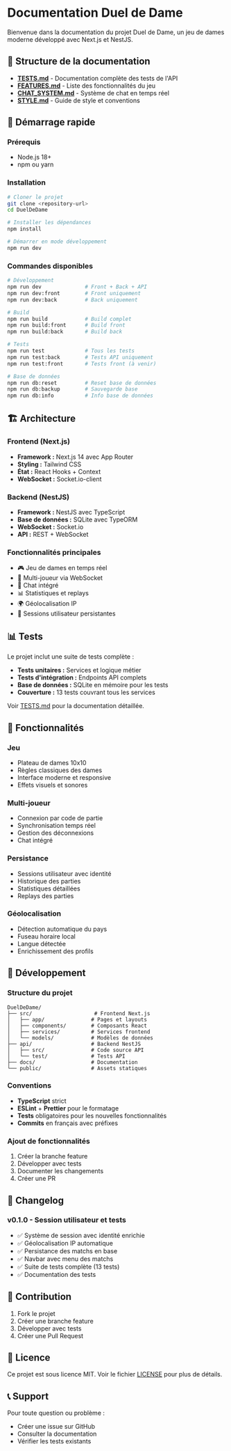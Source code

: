 # Documentation Duel de Dame

Bienvenue dans la documentation du projet Duel de Dame, un jeu de dames moderne développé avec Next.js et NestJS.

## 📁 Structure de la documentation

- **[TESTS.md](./TESTS.md)** - Documentation complète des tests de l'API
- **[FEATURES.md](./FEATURES.md)** - Liste des fonctionnalités du jeu
- **[CHAT_SYSTEM.md](./CHAT_SYSTEM.md)** - Système de chat en temps réel
- **[STYLE.md](./STYLE.md)** - Guide de style et conventions

## 🚀 Démarrage rapide

### Prérequis
- Node.js 18+
- npm ou yarn

### Installation
```bash
# Cloner le projet
git clone <repository-url>
cd DuelDeDame

# Installer les dépendances
npm install

# Démarrer en mode développement
npm run dev
```

### Commandes disponibles
```bash
# Développement
npm run dev              # Front + Back + API
npm run dev:front        # Front uniquement
npm run dev:back         # Back uniquement

# Build
npm run build            # Build complet
npm run build:front      # Build front
npm run build:back       # Build back

# Tests
npm run test             # Tous les tests
npm run test:back        # Tests API uniquement
npm run test:front       # Tests front (à venir)

# Base de données
npm run db:reset         # Reset base de données
npm run db:backup        # Sauvegarde base
npm run db:info          # Info base de données
```

## 🏗️ Architecture

### Frontend (Next.js)
- **Framework :** Next.js 14 avec App Router
- **Styling :** Tailwind CSS
- **État :** React Hooks + Context
- **WebSocket :** Socket.io-client

### Backend (NestJS)
- **Framework :** NestJS avec TypeScript
- **Base de données :** SQLite avec TypeORM
- **WebSocket :** Socket.io
- **API :** REST + WebSocket

### Fonctionnalités principales
- 🎮 Jeu de dames en temps réel
- 👥 Multi-joueur via WebSocket
- 💬 Chat intégré
- 📊 Statistiques et replays
- 🌍 Géolocalisation IP
- 🔐 Sessions utilisateur persistantes

## 📊 Tests

Le projet inclut une suite de tests complète :

- **Tests unitaires :** Services et logique métier
- **Tests d'intégration :** Endpoints API complets
- **Base de données :** SQLite en mémoire pour les tests
- **Couverture :** 13 tests couvrant tous les services

Voir [TESTS.md](./TESTS.md) pour la documentation détaillée.

## 🎯 Fonctionnalités

### Jeu
- Plateau de dames 10x10
- Règles classiques des dames
- Interface moderne et responsive
- Effets visuels et sonores

### Multi-joueur
- Connexion par code de partie
- Synchronisation temps réel
- Gestion des déconnexions
- Chat intégré

### Persistance
- Sessions utilisateur avec identité
- Historique des parties
- Statistiques détaillées
- Replays des parties

### Géolocalisation
- Détection automatique du pays
- Fuseau horaire local
- Langue détectée
- Enrichissement des profils

## 🔧 Développement

### Structure du projet
```
DuelDeDame/
├── src/                    # Frontend Next.js
│   ├── app/               # Pages et layouts
│   ├── components/        # Composants React
│   ├── services/          # Services frontend
│   └── models/            # Modèles de données
├── api/                   # Backend NestJS
│   ├── src/               # Code source API
│   └── test/              # Tests API
├── docs/                  # Documentation
└── public/                # Assets statiques
```

### Conventions
- **TypeScript** strict
- **ESLint** + **Prettier** pour le formatage
- **Tests** obligatoires pour les nouvelles fonctionnalités
- **Commits** en français avec préfixes

### Ajout de fonctionnalités
1. Créer la branche feature
2. Développer avec tests
3. Documenter les changements
4. Créer une PR

## 📝 Changelog

### v0.1.0 - Session utilisateur et tests
- ✅ Système de session avec identité enrichie
- ✅ Géolocalisation IP automatique
- ✅ Persistance des matchs en base
- ✅ Navbar avec menu des matchs
- ✅ Suite de tests complète (13 tests)
- ✅ Documentation des tests

## 🤝 Contribution

1. Fork le projet
2. Créer une branche feature
3. Développer avec tests
4. Créer une Pull Request

## 📄 Licence

Ce projet est sous licence MIT. Voir le fichier [LICENSE](../LICENSE) pour plus de détails.

## 📞 Support

Pour toute question ou problème :
- Créer une issue sur GitHub
- Consulter la documentation
- Vérifier les tests existants